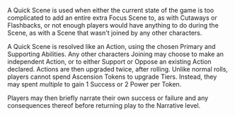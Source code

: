 A Quick Scene is used when either the current state of the game is too complicated to add an entire extra Focus Scene to, as with Cutaways or Flashbacks, or not enough players would have anything to do during the Scene, as with a Scene that wasn't joined by any other characters.

A Quick Scene is resolved like an Action, using the chosen Primary and Supporting Abilities. Any other characters Joining may choose to make an independent Action, or to either Support or Oppose an existing Action declared. Actions are then upgraded twice, after rolling. Unlike normal rolls, players cannot spend Ascension Tokens to upgrade Tiers. Instead, they may spent *multiple* to gain 1 Success or 2 Power per Token.

Players may then briefly narrate their own success or failure and any consequences thereof before returning play to the Narrative level.